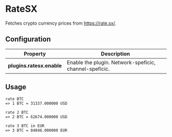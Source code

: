 # RateSX

Fetches crypto currency prices from https://rate.sx/.

## Configuration

| Property                  | Description
| -                         | -
| **plugins.ratesx.enable** | Enable the plugin.  Network-speficic, channel-speficic.

## Usage

```
rate BTC
=> 1 BTC = 31337.000000 USD

rate 2 BTC
=> 2 BTC = 62674.000000 USD

rate 3 BTC in EUR
=> 3 BTC = 84846.000000 EUR
```
